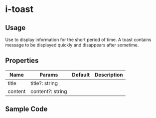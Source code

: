 # i-toast

## Usage

Use to display information for the short period of time. A toast contains message to be displayed quickly and disappears after sometime.

## Properties

| Name    | Params           | Default | Description |
| ------- | ---------------- | ------- | ----------- |
| title   | title?: string   |         |             |
| content | content?: string |         |             |

## Sample Code
